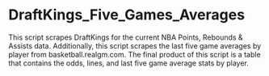 # DraftKings_Five_Games_Averages

This script scrapes DraftKings for the current NBA Points, Rebounds & Assists data. Additionally, this script scrapes the last five game averages by player from basketball.realgm.com. The final product of this script is a table that contains the odds, lines, and last five game average stats by player.
